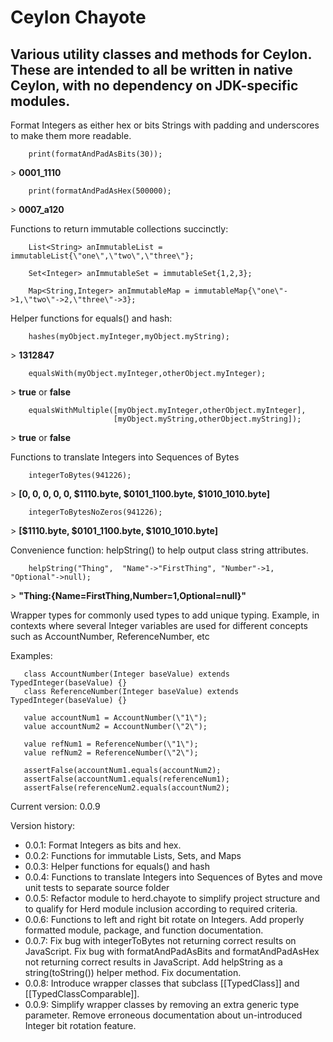 Ceylon Chayote
====================

Various utility classes and methods for Ceylon.  These are intended to all be written in native Ceylon,
with no dependency on JDK-specific modules.
---------------------

 Format Integers as either hex or bits Strings with padding and underscores to make them more readable.

        print(formatAndPadAsBits(30));

 &gt; <b>0001_1110</b>

        print(formatAndPadAsHex(500000); 

 &gt; <b>0007_a120</b>

 Functions to return immutable collections succinctly:

        List<String> anImmutableList = immutableList{\"one\",\"two\",\"three\"};

        Set<Integer> anImmutableSet = immutableSet{1,2,3};

        Map<String,Integer> anImmutableMap = immutableMap{\"one\"->1,\"two\"->2,\"three\"->3};

 Helper functions for equals() and hash:

        hashes(myObject.myInteger,myObject.myString);

 &gt; <b>1312847</b>

        equalsWith(myObject.myInteger,otherObject.myInteger);

 &gt; <b>true</b> or <b>false</b>

        equalsWithMultiple([myObject.myInteger,otherObject.myInteger], 
                           [myObject.myString,otherObject.myString]);

 &gt; <b>true</b> or <b>false</b>
                       
Functions to translate Integers into Sequences of Bytes

        integerToBytes(941226);

 &gt; <b>[0, 0, 0, 0, 0, $1110.byte, $0101_1100.byte, $1010_1010.byte]</b>

        integerToBytesNoZeros(941226);
 &gt; <b>[$1110.byte, $0101_1100.byte, $1010_1010.byte]</b>
 
 Convenience function: helpString() to help output class string attributes.

        helpString("Thing",  "Name"->"FirstThing", "Number"->1, "Optional"->null);
 &gt; <b>"Thing:{Name=FirstThing,Number=1,Optional=null}"</b>
 
 Wrapper types for commonly used types to add unique typing.  Example, in contexts where several 
 Integer variables are used for different concepts such as AccountNumber, ReferenceNumber, etc
 
 Examples:

       class AccountNumber(Integer baseValue) extends TypedInteger(baseValue) {}
       class ReferenceNumber(Integer baseValue) extends TypedInteger(baseValue) {}
 
       value accountNum1 = AccountNumber(\"1\");
       value accountNum2 = AccountNumber(\"2\");
 
       value refNum1 = ReferenceNumber(\"1\");
       value refNum2 = ReferenceNumber(\"2\");
       
       assertFalse(accountNum1.equals(accountNum2);
       assertFalse(accountNum1.equals(referenceNum1);
       assertFalse(referenceNum2.equals(accountNum2);
        
Current version: 0.0.9

Version history:
- 0.0.1:  Format Integers as bits and hex.
- 0.0.2:  Functions for immutable Lists, Sets, and Maps
- 0.0.3:  Helper functions for equals() and hash
- 0.0.4:  Functions to translate Integers into Sequences of Bytes and move unit tests to separate source folder
- 0.0.5:  Refactor module to herd.chayote to simplify project structure and to qualify for Herd module inclusion
          according to required criteria.
- 0.0.6:  Functions to left and right bit rotate on Integers.  Add properly formatted module, package, and function 
          documentation.
- 0.0.7:  Fix bug with integerToBytes not returning correct results on JavaScript. Fix bug with formatAndPadAsBits and 
          formatAndPadAsHex not returning correct results in JavaScript.  Add helpString as a string(toString()) helper 
          method. Fix documentation.
- 0.0.8:  Introduce wrapper classes that subclass [[TypedClass]] and [[TypedClassComparable]].
- 0.0.9:  Simplify wrapper classes by removing an extra generic type parameter.  Remove erroneous documentation about 
          un-introduced Integer bit rotation feature.